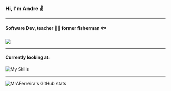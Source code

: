 ### Hi, I'm Andre ✌️
___

#### Software Dev, teacher 🧑‍💻 former fisherman 🐟
<a href="https://www.linkedin.com/in/andr%C3%A9-ferreira-wd/">
<img src="https://img.shields.io/badge/LinkedIn-blue?logo=linkedin&logoColor=white&style=for-the-badge" />
</a>

___

#### Currently looking at:

![My Skills](https://skills.thijs.gg/icons?i=react,ts,nextjs,cs)

___

![MrAFerreira's GitHub stats](https://github-readme-stats.vercel.app/api?username=MrAFerreira)


<!--
**MrAFerreira/MrAFerreira** is a ✨ _special_ ✨ repository because its `README.md` (this file) appears on your GitHub profile.

Here are some ideas to get you started:

- 🔭 I’m currently working on ...
- 🌱 I’m currently learning ...
- 👯 I’m looking to collaborate on ...
- 🤔 I’m looking for help with ...
- 💬 Ask me about ...
- 📫 How to reach me: ...
- 😄 Pronouns: ...
- ⚡ Fun fact: ...
-->
